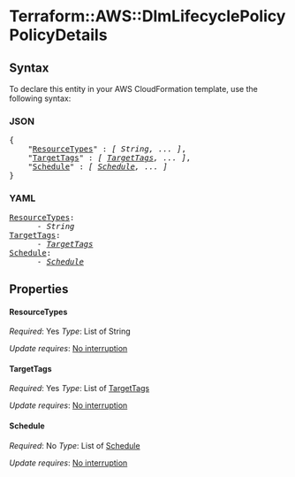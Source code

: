 # Terraform::AWS::DlmLifecyclePolicy PolicyDetails

## Syntax

To declare this entity in your AWS CloudFormation template, use the following syntax:

### JSON

<pre>
{
    "<a href="#resourcetypes" title="ResourceTypes">ResourceTypes</a>" : <i>[ String, ... ]</i>,
    "<a href="#targettags" title="TargetTags">TargetTags</a>" : <i>[ <a href="policydetails-targettags.md">TargetTags</a>, ... ]</i>,
    "<a href="#schedule" title="Schedule">Schedule</a>" : <i>[ <a href="policydetails-schedule.md">Schedule</a>, ... ]</i>
}
</pre>

### YAML

<pre>
<a href="#resourcetypes" title="ResourceTypes">ResourceTypes</a>: <i>
      - String</i>
<a href="#targettags" title="TargetTags">TargetTags</a>: <i>
      - <a href="policydetails-targettags.md">TargetTags</a></i>
<a href="#schedule" title="Schedule">Schedule</a>: <i>
      - <a href="policydetails-schedule.md">Schedule</a></i>
</pre>

## Properties

#### ResourceTypes

_Required_: Yes
_Type_: List of String

_Update requires_: [No interruption](https://docs.aws.amazon.com/AWSCloudFormation/latest/UserGuide/using-cfn-updating-stacks-update-behaviors.html#update-no-interrupt)

#### TargetTags

_Required_: Yes
_Type_: List of <a href="policydetails-targettags.md">TargetTags</a>

_Update requires_: [No interruption](https://docs.aws.amazon.com/AWSCloudFormation/latest/UserGuide/using-cfn-updating-stacks-update-behaviors.html#update-no-interrupt)

#### Schedule

_Required_: No
_Type_: List of <a href="policydetails-schedule.md">Schedule</a>

_Update requires_: [No interruption](https://docs.aws.amazon.com/AWSCloudFormation/latest/UserGuide/using-cfn-updating-stacks-update-behaviors.html#update-no-interrupt)

